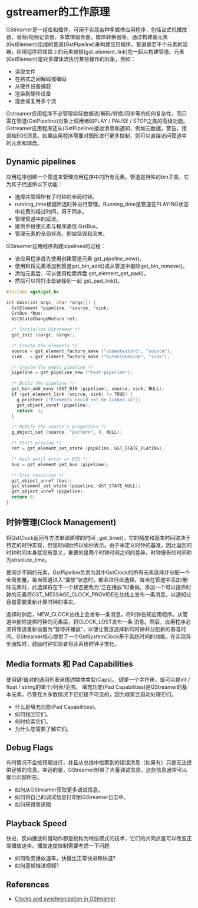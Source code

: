 # gstreamer的工作原理

GStreamer是一组库和插件，可用于实现各种多媒体应用程序，包括台式机播放器，音频/视频记录器，多媒体服务器，媒体转换器等。通过构建由元素(GstElement)组成的管道(GstPipeline)来构建应用程序。管道是若干个元素的容器，应用程序将焊盘上的元素链接(gst_element_link)在一起以构建管道。元素(GstElement)是对多媒体流执行某些操作的对象，例如：

- 读取文件
- 在格式之间解码或编码
- 从硬件设备捕获
- 渲染到硬件设备
- 混合或复用多个流

Gstreamer应用程序不必管理实际数据流/解码/转换/同步等的任何复杂性，而只需在管道(GstPipeline)对象上调用诸如PLAY / PAUSE / STOP之类的高级功能。Gstreamer应用程序还从(GstPipeline)接收消息和通知，例如元数据，警告，错误和EOS消息。如果应用程序需要对图形进行更多控制，则可以直接访问管道中的元素和焊盘。

## Dynamic pipelines

应用程序创建一个管道来管理应用程序中的所有元素。管道是特殊的bin子类，它为其子代提供以下功能：

- 选择并管理所有子时钟的全局时钟。
- running_time根据所选时钟进行管理。Running_time是管道在PLAYING状态中花费的经过时间，用于同步。
- 管理管道中的延迟。
- 提供手段使元素与程序通信 GstBus。
- 管理元素的全局状态，例如错误和流末。

GStreamer应用程序构建pipelines的过程：

- 该应用程序首先使用创建管道元素 gst_pipeline_new()。
- 使用和将元素添加到管道gst_bin_add()或从管道中删除gst_bin_remove()。
- 添加元素后，可以使用检索焊盘 gst_element_get_pad()。
- 然后可以将打击垫链接到一起 gst_pad_link()。

```C
#include <gst/gst.h>

int main(int argc, char *argv[]) {
  GstElement *pipeline, *source, *sink;
  GstBus *bus;
  GstStateChangeReturn ret;

  /* Initialize GStreamer */
  gst_init (&argc, &argv);

  /* Create the elements */
  source = gst_element_factory_make ("videotestsrc", "source");
  sink   = gst_element_factory_make ("autovideosink", "sink");

  /* Create the empty pipeline */
  pipeline = gst_pipeline_new ("test-pipeline");

  /* Build the pipeline */
  gst_bin_add_many (GST_BIN (pipeline), source, sink, NULL);
  if (gst_element_link (source, sink) != TRUE) {
    g_printerr ("Elements could not be linked.\n");
    gst_object_unref (pipeline);
    return -1;
  }

  /* Modify the source's properties */
  g_object_set (source, "pattern", 0, NULL);

  /* Start playing */
  ret = gst_element_set_state (pipeline, GST_STATE_PLAYING);

  /* Wait until error or EOS */
  bus = gst_element_get_bus (pipeline);

  /* Free resources */
  gst_object_unref (bus);
  gst_element_set_state (pipeline, GST_STATE_NULL);
  gst_object_unref (pipeline);
  return 0;
}
```

## 时钟管理(Clock Management)

将GstClock返回与方法单调递增的时间 _get_time()。它的精度和基本时间取决于特定的时钟实现，但是时间始终以纳秒表示。由于未定义时钟的基准，因此返回的时钟时间本身就没有意义，重要的是两个时钟时间之间的差异。时钟报告的时间称为absolute_time。

要同步不同的元素，GstPipeline负责为其中GstClock的所有元素选择并分配一个全局变量。每当管道进入“播放”状态时，都会进行此选择。每当在管道中添加/删除元素时，此选择将​​在下一个状态更改为“正在播放”时重做。添加一个可以提供时钟的元素将GST_MESSAGE_CLOCK_PROVIDE在总线上发布一条消息，以通知父容器需要重新计算时钟的事实。

选择时钟后，NEW_CLOCK总线上会发布一条消息，将时钟告知应用程序。从管道中删除提供时钟的元素后，将CLOCK_LOST发布一条 消息。然后，应用程序必须将管道重新设置为“暂停并播放”，以便让管道选择新的时钟并分配新的基准时间。GStreamer核心提供了一个GstSystemClock基于系统时间的功能。在实现异步通知时，鼓励时钟实现者将此系统时钟子类化。

## Media formats 和 Pad Capabilities

使用键/值对的通用列表来描述媒体类型(Caps)。 键是一个字符串，值可以是int / float / string的单个/列表/范围。
填充功能(Pad Capabilities)是GStreamer的基本元素，尽管在大多数情况下它们是不可见的，因为框架会自动处理它们。

- 什么是填充功能(Pad Capabilities)。
- 如何找回它们。
- 何时检索它们。
- 为什么您需要了解它们。

## Debug Flags

有时情况不会按预期进行，并且从总线中检索到的错误消息（如果有）只是无法提供足够的信息。幸运的是，GStreamer附带了大量调试信息，这些信息通常可以提示问题所在。

- 如何从GStreamer获取更多调试信息。
- 如何将自己的调试信息打印到GStreamer日志中。
- 如何获得管道图

## Playback Speed

快进，反向播放和慢动作都是统称为特技模式的技术，它们的共同点是可以改变正常播放速率。播放速度控制需要考虑一下问题:

- 如何改变播放速率，快慢比正常快进和快退?
- 如何逐帧推进视频?

## References

- [Clocks and synchronization in GStreamer](https://gstreamer.freedesktop.org/documentation/application-development/advanced/clocks.html)